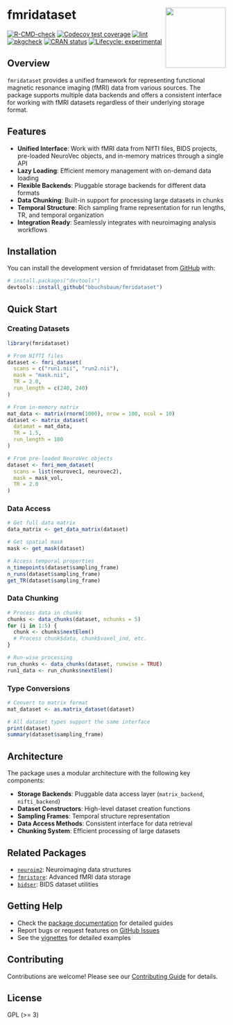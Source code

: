# fmridataset <img src="man/figures/logo.png" align="right" height="139" />

<!-- badges: start -->
[![R-CMD-check](https://github.com/bbuchsbaum/fmridataset/actions/workflows/R-CMD-check.yaml/badge.svg)](https://github.com/bbuchsbaum/fmridataset/actions/workflows/R-CMD-check.yaml)
[![Codecov test coverage](https://codecov.io/gh/bbuchsbaum/fmridataset/branch/main/graph/badge.svg)](https://app.codecov.io/gh/bbuchsbaum/fmridataset?branch=main)
[![lint](https://github.com/bbuchsbaum/fmridataset/actions/workflows/lint.yaml/badge.svg)](https://github.com/bbuchsbaum/fmridataset/actions/workflows/lint.yaml)
[![pkgcheck](https://github.com/bbuchsbaum/fmridataset/workflows/pkgcheck/badge.svg)](https://github.com/bbuchsbaum/fmridataset/actions?query=workflow%3Apkgcheck)
[![CRAN status](https://www.r-pkg.org/badges/version/fmridataset)](https://CRAN.R-project.org/package=fmridataset)
[![Lifecycle: experimental](https://img.shields.io/badge/lifecycle-experimental-orange.svg)](https://lifecycle.r-lib.org/articles/stages.html#experimental)
<!-- badges: end -->

## Overview

`fmridataset` provides a unified framework for representing functional magnetic resonance imaging (fMRI) data from various sources. The package supports multiple data backends and offers a consistent interface for working with fMRI datasets regardless of their underlying storage format.

## Features

- **Unified Interface**: Work with fMRI data from NIfTI files, BIDS projects, pre-loaded NeuroVec objects, and in-memory matrices through a single API
- **Lazy Loading**: Efficient memory management with on-demand data loading
- **Flexible Backends**: Pluggable storage backends for different data formats
- **Data Chunking**: Built-in support for processing large datasets in chunks
- **Temporal Structure**: Rich sampling frame representation for run lengths, TR, and temporal organization
- **Integration Ready**: Seamlessly integrates with neuroimaging analysis workflows

## Installation

You can install the development version of fmridataset from [GitHub](https://github.com/) with:

``` r
# install.packages("devtools")
devtools::install_github("bbuchsbaum/fmridataset")
```

## Quick Start

### Creating Datasets

```r
library(fmridataset)

# From NIfTI files
dataset <- fmri_dataset(
  scans = c("run1.nii", "run2.nii"),
  mask = "mask.nii", 
  TR = 2.0,
  run_length = c(240, 240)
)

# From in-memory matrix
mat_data <- matrix(rnorm(1000), nrow = 100, ncol = 10)
dataset <- matrix_dataset(
  datamat = mat_data,
  TR = 1.5, 
  run_length = 100
)

# From pre-loaded NeuroVec objects  
dataset <- fmri_mem_dataset(
  scans = list(neurovec1, neurovec2),
  mask = mask_vol,
  TR = 2.0
)
```

### Data Access

```r
# Get full data matrix
data_matrix <- get_data_matrix(dataset)

# Get spatial mask
mask <- get_mask(dataset)

# Access temporal properties
n_timepoints(dataset$sampling_frame)
n_runs(dataset$sampling_frame)
get_TR(dataset$sampling_frame)
```

### Data Chunking

```r
# Process data in chunks
chunks <- data_chunks(dataset, nchunks = 5)
for (i in 1:5) {
  chunk <- chunks$nextElem()
  # Process chunk$data, chunk$voxel_ind, etc.
}

# Run-wise processing
run_chunks <- data_chunks(dataset, runwise = TRUE)
run1_data <- run_chunks$nextElem()
```

### Type Conversions

```r
# Convert to matrix format
mat_dataset <- as.matrix_dataset(dataset)

# All dataset types support the same interface
print(dataset)
summary(dataset$sampling_frame)
```

## Architecture

The package uses a modular architecture with the following key components:

- **Storage Backends**: Pluggable data access layer (`matrix_backend`, `nifti_backend`)
- **Dataset Constructors**: High-level dataset creation functions
- **Sampling Frames**: Temporal structure representation
- **Data Access Methods**: Consistent interface for data retrieval
- **Chunking System**: Efficient processing of large datasets

## Related Packages

- [`neuroim2`](https://github.com/bbuchsbaum/neuroim2): Neuroimaging data structures
- [`fmristore`](https://github.com/bbuchsbaum/fmristore): Advanced fMRI data storage
- [`bidser`](https://github.com/bbuchsbaum/bidser): BIDS dataset utilities

## Getting Help

- Check the [package documentation](https://bbuchsbaum.github.io/fmridataset/) for detailed guides
- Report bugs or request features on [GitHub Issues](https://github.com/bbuchsbaum/fmridataset/issues)
- See the [vignettes](https://bbuchsbaum.github.io/fmridataset/articles/) for detailed examples

## Contributing

Contributions are welcome! Please see our [Contributing Guide](CONTRIBUTING.md) for details.

## License

GPL (>= 3) 